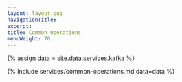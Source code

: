 ```yaml
---
layout: layout.pug
navigationTitle:
excerpt:
title: Common Operations
menuWeight: 70
---
```

{% assign data = site.data.services.kafka %}

{% include services/common-operations.md data=data %}
